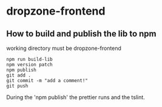 # dropzone-frontend
## How to build and publish the lib to npm

working directory must be dropzone-frontend

    npm run build-lib
    npm version patch
    npm publish
    git add .
    git commit -m "add a comment!"
    git push

During the 'npm publish' the prettier runs and the tslint.
 
